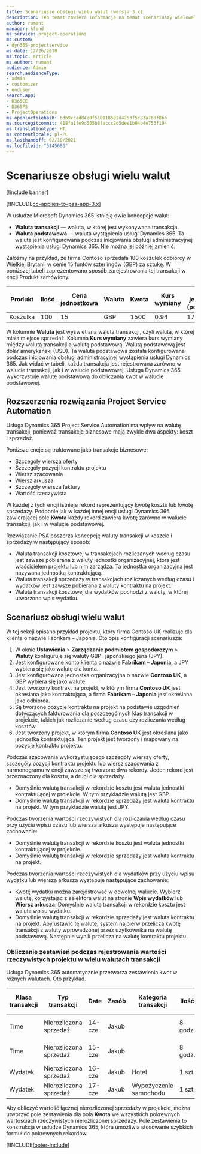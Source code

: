```yaml
---
title: Scenariusze obsługi wielu walut (wersja 3.x)
description: Ten temat zawiera informacje na temat scenariuszy wielowalutowych.
author: rumant
manager: kfend
ms.service: project-operations
ms.custom:
- dyn365-projectservice
ms.date: 12/26/2018
ms.topic: article
ms.author: rumant
audience: Admin
search.audienceType:
- admin
- customizer
- enduser
search.app:
- D365CE
- D365PS
- ProjectOperations
ms.openlocfilehash: bdb9ccad84e0f510118502d4253f5c83a760f8bb
ms.sourcegitcommit: 418fa1fe9d605b8faccc2d5dee1b04b4e753f194
ms.translationtype: HT
ms.contentlocale: pl-PL
ms.lasthandoff: 02/10/2021
ms.locfileid: "5145686"
---
```

# <a name="multiple-currency-scenarios"></a>Scenariusze obsługi wielu walut

[!include [banner](../includes/psa-now-project-operations.md)]

[!INCLUDE[cc-applies-to-psa-app-3.x](../includes/cc-applies-to-psa-app-3x.md)]

W usłudze Microsoft Dynamics 365 istnieją dwie koncepcje walut:

- **Waluta transakcji** — waluta, w której jest wykonywana transakcja. 
- **Waluta podstawowa** — waluta wystąpienia usługi Dynamics 365. Ta waluta jest konfigurowana podczas inicjowania obsługi administracyjnej wystąpienia usługi Dynamics 365. Nie można jej później zmienić.

Załóżmy na przykład, że firma Contoso sprzedała 100 koszulek odbiorcy w Wielkiej Brytanii w cenie 15 funtów szterlingów (GBP) za sztukę. W poniższej tabeli zaprezentowano sposób zarejestrowania tej transakcji w encji Produkt zamówiony.

| Produkt | Ilość | Cena jednostkowa | Waluta | Kwota | Kurs wymiany | Cena jednostkowa (podstawowa)| Kwota (podstawowa)|
|---------|----------|----------------|----------|--------|---------------|----------------------|--------------|
| Koszulka | 100      | 15             | GBP      | 1500   | 0.94          | 17,25 USD               | 1,725 USD       |

W kolumnie **Waluta** jest wyświetlana waluta transakcji, czyli waluta, w której miała miejsce sprzedaż. Kolumna **Kurs wymiany** zawiera kurs wymiany między walutą transakcji a walutą podstawową. Walutą podstawową jest dolar amerykański (USD). Ta waluta podstawowa została konfigurowana podczas inicjowania obsługi administracyjnej wystąpienia usługi Dynamics 365.
Jak widać w tabeli, każda transakcja jest rejestrowana zarówno w walucie transakcji, jak i w walucie podstawowej. Usługa Dynamics 365 wykorzystuje walutę podstawową do obliczania kwot w walucie podstawowej.

## <a name="project-service-automation-extensions"></a>Rozszerzenia rozwiązania Project Service Automation

Usługa Dynamics 365 Project Service Automation ma wpływ na walutę transakcji, ponieważ transakcje biznesowe mają zwykle dwa aspekty: koszt i sprzedaż.

Poniższe encje są traktowane jako transakcje biznesowe:

- Szczegóły wiersza oferty
- Szczegóły pozycji kontraktu projektu
- Wiersz szacowania
- Wiersz arkusza
- Szczegóły wiersza faktury
- Wartość rzeczywista

W każdej z tych encji istnieje rekord reprezentujący kwotę kosztu lub kwotę sprzedaży. Podobnie jak w każdej innej encji usługi Dynamics 365 zawierającej pole **Kwota** każdy rekord zawiera kwotę zarówno w walucie transakcji, jak i w walucie podstawowej. 

Rozwiązanie PSA poszerza koncepcję waluty transakcji w koszcie i sprzedaży w następujący sposób:

- Waluta transakcji kosztowej w transakcjach rozliczanych według czasu jest zawsze pobierana z waluty jednostki organizacyjnej, która jest właścicielem projektu lub nim zarządza. Ta jednostka organizacyjna jest nazywana jednostką kontraktującą.
- Waluta transakcji sprzedaży w transakcjach rozliczanych według czasu i wydatków jest zawsze pobierana z waluty kontraktu na projekt.
- Waluta transakcji kosztowej dla wydatków pochodzi z waluty, w której utworzono wpis wydatku.

## <a name="multiple-currency-scenario"></a>Scenariusz obsługi wielu walut

W tej sekcji opisano przykład projektu, który firma Contoso UK realizuje dla klienta o nazwie Fabrikam – Japonia. Oto opis konfiguracji scenariusza:

1. W oknie **Ustawienia** \> **Zarządzanie podmiotem gospodarczym** \> **Waluty** konfiguruje się waluty GBP i japońskiego jena (JPY). 
2. Jest konfigurowane konto klienta o nazwie **Fabrikam – Japonia**, a JPY wybiera się jako walutę dla konta.
3. Jest konfigurowana jednostka organizacyjna o nazwie **Contoso UK**, a GBP wybiera się jako walutę.
4. Jest tworzony kontrakt na projekt, w którym firma **Contoso UK** jest określana jako kontraktująca, a firma **Fabrikam – Japonia** jest określana jako odbiorca.
5. Są tworzone pozycje kontraktu na projekt na podstawie uzgodnień dotyczących fakturowania dla poszczególnych klas transakcji w projekcie, takich jak rozliczanie według czasu czy rozliczania według kosztów.
6. Jest tworzony projekt, w którym firma **Contoso UK** jest określana jako jednostka kontraktująca. Ten projekt jest tworzony i mapowany na pozycje kontraktu projektu.


Podczas szacowania wykorzystującego szczegóły wierszy oferty, szczegóły pozycji kontraktu projektu lub wiersz szacowania z harmonogramu w encji zawsze są tworzone dwa rekordy. Jeden rekord jest przeznaczony dla kosztu, a drugi dla sprzedaży.

- Domyślnie walutą transakcji w rekordzie kosztu jest waluta jednostki kontraktującej w projekcie. W tym przykładzie walutą jest GBP.
- Domyślnie walutą transakcji w rekordzie sprzedaży jest waluta kontraktu na projekt. W tym przykładzie walutą jest JPY.

Podczas tworzenia wartości rzeczywistych dla rozliczania według czasu przy użyciu wpisu czasu lub wiersza arkusza występuje następujące zachowanie:

- Domyślnie walutą transakcji w rekordzie kosztu jest waluta jednostki kontraktującej w projekcie.
- Domyślnie walutą transakcji w rekordzie sprzedaży jest waluta kontraktu na projekt.

Podczas tworzenia wartości rzeczywistych dla wydatków przy użyciu wpisu wydatku lub wiersza arkusza występuje następujące zachowanie:

- Kwotę wydatku można zarejestrować w dowolnej walucie. Wybierz walutę, korzystając z selektora walut na stronie **Wpis wydatków** lub **Wiersz arkusza**. Domyślnie walutą transakcji w rekordzie kosztu jest waluta wpisu wydatku. 
- Domyślnie walutą transakcji w rekordzie sprzedaży jest waluta kontraktu na projekt. Aby ustawić tę walutę, system najpierw przelicza kwotę transakcji z waluty wprowadzonej przez użytkownika na walutę podstawową. Następnie wynik przelicza na walutę kontraktu projektu. 

### <a name="computing-roll-ups-when-project-actuals-are-recorded-in-multiple-transaction-currencies"></a>Obliczanie zestawień podczas rejestrowania wartości rzeczywistych projektu w wielu walutach transakcji

Usługa Dynamics 365 automatycznie przetwarza zestawienia kwot w różnych walutach. Oto przykład.

| Klasa transakcji | Typ transakcji| Date   | Zasób | Kategoria transakcji | Ilość | Cena jednostkowa | Kwota      | Kurs wymiany | Kwota w walucie podstawowej |
|-------------------|------------------|--------|----------|----------------------|----------|--------------|-------------|---------------|----------------|
| Time              | Nierozliczona sprzedaż   | 14-cze | Jakub  |                      | 8 godz.    | 20 000 JPY    | 160 000 JPY | 123           | 1300,81 USD    |
| Time              | Nierozliczona sprzedaż   | 15-cze | Jakub  |                      | 8 godz.    | 20 000 JPY    | 160 000 JPY | 123           | 1300,81 USD    |
| Wydatek           | Nierozliczona sprzedaż   | 16-cze | Jakub  | Hotel                | 1 szt.     | 250 EUR      | 250 EUR     | 0.94          | 265,95 USD     |
| Wydatek           | Nierozliczona sprzedaż   | 17-cze | Jakub  | Wypożyczenie samochodu           | 1 szt.     | 150 EUR      | 150 EUR     | 0.94          | 159,57 USD     |

Aby obliczyć wartość łącznej nierozliczonej sprzedaży w projekcie, można utworzyć pole zestawienia dla pola **Kwota** we wszystkich pokrewnych wartościach rzeczywistych nierozliczonej sprzedaży. Pole zestawienia to konstrukcja w usłudze Dynamics 365, która umożliwia stosowanie szybkich formuł do pokrewnych rekordów.


[!INCLUDE[footer-include](../includes/footer-banner.md)]